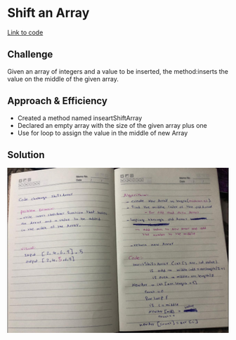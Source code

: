 # Shift an Array
[Link to code](https://github.com/AyaaBe95/data-structures-and-algorithms401/blob/main/app/src/main/java/data/structures/and/algorithms401/shiftArray.java)

## Challenge
Given an array of integers and a value to be inserted,
the method:inserts the value on the middle of the given array.

## Approach & Efficiency
- Created a method named inseartShiftArray 
- Declared an empty array with the size of the given array plus one
- Use for loop to assign the value in the middle of new Array

## Solution
![](https://github.com/AyaaBe95/data-structures-and-algorithms401/blob/main/assests/shiftArray.jpeg)

